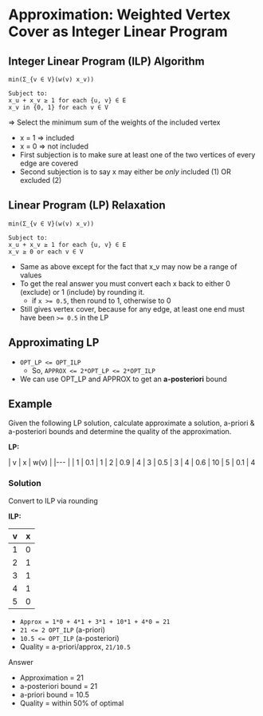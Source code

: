 Approximation: Weighted Vertex Cover as Integer Linear Program
==============================================================

## Integer Linear Program (ILP) Algorithm
```
min(Σ_{v ∈ V}(w(v) x_v))

Subject to:
x_u + x_v ≥ 1 for each {u, v} ∈ E
x_v in {0, 1} for each v ∈ V
```

=> Select the minimum sum of the weights of the included vertex
* x = 1 => included
* x = 0 => not included
* First subjection is to make sure at least one of the two vertices of every edge are covered
* Second subjection is to say x may either be *only* included (1) OR excluded (2)

## Linear Program (LP) Relaxation
```
min(Σ_{v ∈ V}(w(v) x_v))

Subject to:
x_u + x_v ≥ 1 for each {u, v} ∈ E
x_v ≥ 0 or each v ∈ V
```

* Same as above except for the fact that x_v may now be a range of values
* To get the real answer you must convert each x back to either 0 (exclude) or 1 (include) by rounding it.
    * if `x >= 0.5`, then round to 1, otherwise to 0
* Still gives vertex cover, because for any edge, at least one end must have been `>= 0.5` in the LP


## Approximating LP
* `OPT_LP <= OPT_ILP`
    * So, `APPROX <= 2*OPT_LP <= 2*OPT_ILP`
* We can use OPT_LP and APPROX to get an **a-posteriori** bound


## Example
Given the following LP solution, calculate approximate a solution, a-priori & a-posteriori bounds and determine the quality of the approximation.

**LP:**

| v | x | w(v) |
|--- |
| 1 | 0.1 | 1
| 2 | 0.9 | 4
| 3 | 0.5 | 3
| 4 | 0.6 | 10
| 5 | 0.1 | 4

### Solution
Convert to ILP via rounding

**ILP:**

| v | x |
|--- | --- |
| 1 | 0
| 2 | 1
| 3 | 1
| 4 | 1
| 5 | 0

* `Approx = 1*0 + 4*1 + 3*1 + 10*1 + 4*0 = 21`
* `21 <= 2 OPT_ILP` (a-priori)
* `10.5 <= OPT_ILP` (a-posteriori)
* Quality = a-priori/approx, `21/10.5`

Answer
* Approximation = 21
* a-posteriori bound = 21
* a-priori bound = 10.5
* Quality = within 50% of optimal
